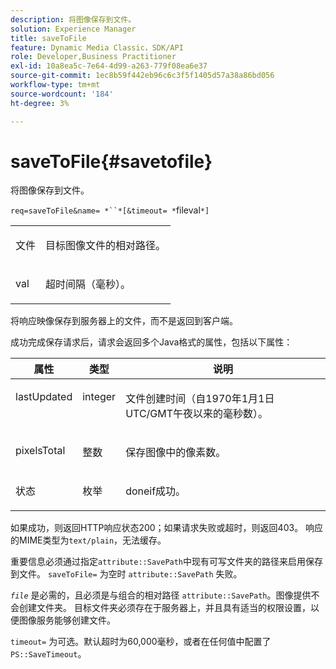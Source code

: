 ```yaml
---
description: 将图像保存到文件。
solution: Experience Manager
title: saveToFile
feature: Dynamic Media Classic，SDK/API
role: Developer,Business Practitioner
exl-id: 10a8ea5c-7e64-4d99-a263-779f08ea6e37
source-git-commit: 1ec8b59f442eb96c6c3f5f1405d57a38a86bd056
workflow-type: tm+mt
source-wordcount: '184'
ht-degree: 3%

---
```


# saveToFile{#savetofile}

将图像保存到文件。

`req=saveToFile&name= *``*[&timeout= *`fileval`*]`

<table id="simpletable_5674FD9655FE4CDDB0E5DC8655890A66"> 
 <tr class="strow"> 
  <td class="stentry"> <p><span class="varname"> 文件</span> </p> </td> 
  <td class="stentry"> <p>目标图像文件的相对路径。 </p></td> 
 </tr> 
 <tr class="strow"> 
  <td class="stentry"> <p><span class="varname"> val</span> </p></td> 
  <td class="stentry"> <p>超时间隔（毫秒）。 </p></td> 
 </tr> 
</table>

将响应映像保存到服务器上的文件，而不是返回到客户端。

成功完成保存请求后，请求会返回多个Java格式的属性，包括以下属性：

<table id="table_8BA8F75A0B7241BAB9B4359F97C21137"> 
 <thead> 
  <tr> 
   <th class="entry"> <b> 属性</b> </th> 
   <th class="entry"> <b> 类型</b> </th> 
   <th class="entry"> <b> 说明</b> </th> 
  </tr> 
 </thead>
 <tbody> 
  <tr valign="top"> 
   <td> <p> <span class="codeph"> lastUpdated</span> </p> </td> 
   <td> <p> integer </p> </td> 
   <td> <p>文件创建时间（自1970年1月1日UTC/GMT午夜以来的毫秒数）。 </p> </td> 
  </tr> 
  <tr valign="top"> 
   <td> <p> <span class="codeph"> pixelsTotal</span> </p> </td> 
   <td> <p> 整数 </p> </td> 
   <td> <p> 保存图像中的像素数。 </p> </td> 
  </tr> 
  <tr valign="top"> 
   <td> <p> <span class="codeph"> 状态</span> </p> </td> 
   <td> <p> 枚举 </p> </td> 
   <td> <p> <span class="codeph"> </span> doneif成功。 </p> </td> 
  </tr> 
 </tbody> 
</table>

如果成功，则返回HTTP响应状态200；如果请求失败或超时，则返回403。 响应的MIME类型为`text/plain`，无法缓存。

重要信息必须通过指定`attribute::SavePath`中现有可写文件夹的路径来启用保存到文件。 `saveToFile=` 为空时 `attribute::SavePath` 失败。

*`file`* 是必需的，且必须是与组合的相对路径 `attribute::SavePath`。图像提供不会创建文件夹。 目标文件夹必须存在于服务器上，并且具有适当的权限设置，以便图像服务能够创建文件。

`timeout=` 为可选。默认超时为60,000毫秒，或者在任何值中配置了`PS::SaveTimeout`。
